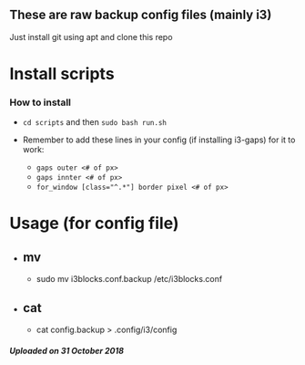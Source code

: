 ## These are raw backup config files (mainly i3)

Just install git using apt and clone this repo

# Install scripts
### How to install
- `cd scripts` and then `sudo bash run.sh`

- Remember to add these lines in your config (if installing i3-gaps) for it to work:
    - `gaps outer <# of px>`
    - `gaps innter <# of px>`
    - `for_window [class="^.*"] border pixel <# of px>`

# Usage (for config file)
- ## mv
    - sudo mv i3blocks.conf.backup /etc/i3blocks.conf
- ## cat
    - cat config.backup > .config/i3/config

##### Uploaded on 31 October 2018
